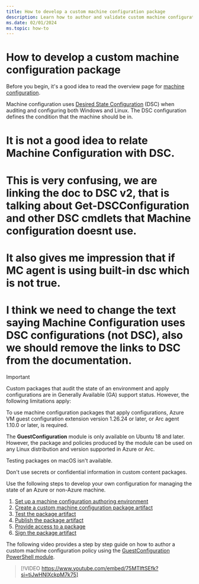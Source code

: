 ```yaml
---
title: How to develop a custom machine configuration package
description: Learn how to author and validate custom machine configuration packages to audit and enforce state.
ms.date: 02/01/2024
ms.topic: how-to
---
```

# How to develop a custom machine configuration package

Before you begin, it's a good idea to read the overview page for [machine configuration][01].

Machine configuration uses [Desired State Configuration][02] (DSC) when auditing and configuring
both Windows and Linux. The DSC configuration defines the condition that the machine should be in.

# It is not a good idea to relate Machine Configuration with DSC. 
# This is very confusing, we are linking the doc to DSC v2, that is talking about Get-DSCConfiguration and other DSC cmdlets that Machine configuration doesnt use.
# It also gives me impression that if MC agent is using built-in dsc which is not true.
# I think we need to change the text saying Machine Configuration uses DSC configurations (not DSC), also we should remove the links to DSC from the documentation.

> [!IMPORTANT]
> Custom packages that audit the state of an environment and apply configurations are in Generally
> Available (GA) support status. However, the following limitations apply:
>
> To use machine configuration packages that apply configurations, Azure VM guest configuration
> extension version 1.26.24 or later, or Arc agent 1.10.0 or later, is required.
>
> The **GuestConfiguration** module is only available on Ubuntu 18 and later. However, the package
> and policies produced by the module can be used on any Linux distribution and version supported
> in Azure or Arc.
>
> Testing packages on macOS isn't available.
>
> Don't use secrets or confidential information in custom content packages.

Use the following steps to develop your own configuration for managing the state of an Azure or
non-Azure machine.

1. [Set up a machine configuration authoring environment][03]
1. [Create a custom machine configuration package artifact][04]
1. [Test the package artifact][05]
1. [Publish the package artifact][06]
1. [Provide access to a package][07]
1. [Sign the package artifact][08]

The following video provides a step by step guide on how to author a custom machine configuration
policy using the [GuestConfiguration PowerShell module][09].

> [!VIDEO https://www.youtube.com/embed/75MTIftSEfk?si=tiJwHNlXckpM7k75]

<!-- Link reference definitions -->
[01]: ../../overview.md
[02]: /powershell/dsc/overview
[03]: ./1-set-up-authoring-environment.md
[04]: ./2-create-package.md
[05]: ./3-test-package.md
[06]: ./4-publish-package.md
[07]: ./5-access-package.md
[08]: ./6-sign-package.md
[09]: https://www.powershellgallery.com/packages/GuestConfiguration/4.6.0
